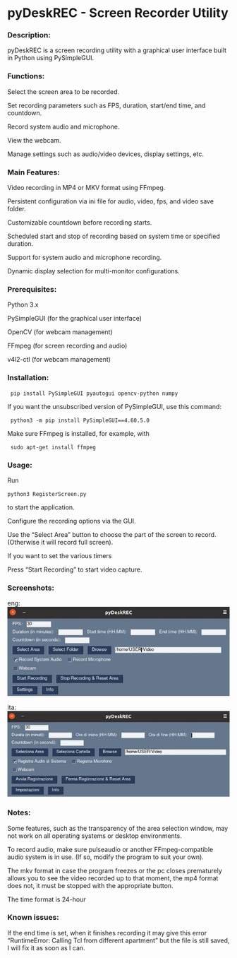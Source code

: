 # pyDeskREC - Screen Recorder Utility


### Description:


pyDeskREC is a screen recording utility with a graphical user interface built in Python using PySimpleGUI.


### Functions:


  Select the screen area to be recorded.

  Set recording parameters such as FPS, duration, start/end time, and countdown.

  Record system audio and microphone.

  View the webcam.

  Manage settings such as audio/video devices, display settings, etc.



### Main Features:


  Video recording in MP4 or MKV format using FFmpeg.

  Persistent configuration via ini file for audio, video, fps, and video save folder.

  Customizable countdown before recording starts.

  Scheduled start and stop of recording based on system time or specified duration.

  Support for system audio and microphone recording.

  Dynamic display selection for multi-monitor configurations.



### Prerequisites:


  Python 3.x

  PySimpleGUI (for the graphical user interface)

  OpenCV (for webcam management)

  FFmpeg (for screen recording and audio)

  v4l2-ctl (for webcam management)



### Installation:

     pip install PySimpleGUI pyautogui opencv-python numpy


If you want the unsubscribed version of PySimpleGUI, use this command: 

     python3 -m pip install PySimpleGUI==4.60.5.0

Make sure FFmpeg is installed, for example, with


     sudo apt-get install ffmpeg

### Usage:

  Run 

    python3 RegisterScreen.py 

  to start the application.

  Configure the recording options via the GUI.

  Use the “Select Area” button to choose the part of the screen to record. (Otherwise it will record full screen).

  If you want to set the various timers

  Press “Start Recording” to start video capture.

### Screenshots:
eng:
![alt text](https://github.com/MoonDragon-MD/pyDeskREC/blob/main/img/Screenshot-eng.jpg?raw=true)

ita:
![alt text](https://github.com/MoonDragon-MD/pyDeskREC/blob/main/img/Screenshot.jpg?raw=true)

### Notes:

Some features, such as the transparency of the area selection window, may not work on all operating systems or desktop environments.

To record audio, make sure pulseaudio or another FFmpeg-compatible audio system is in use. (If so, modify the program to suit your own).

The mkv format in case the program freezes or the pc closes prematurely allows you to see the video recorded up to that moment, the mp4 format does not, it must be stopped with the appropriate button.

The time format is 24-hour

### Known issues:

If the end time is set, when it finishes recording it may give this error “RuntimeError: Calling Tcl from different apartment” but the file is still saved, I will fix it as soon as I can.
